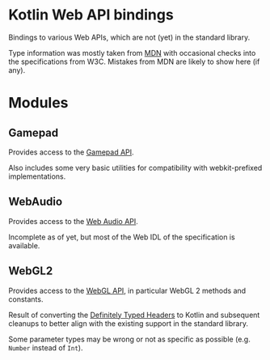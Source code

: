 # Kotlin Web API bindings
Bindings to various Web APIs, which are not (yet) in the standard library.

Type information was mostly taken from [MDN](https://developer.mozilla.org)
with occasional checks into the specifications from W3C. Mistakes from
MDN are likely to show here (if any).

# Modules

## Gamepad
Provides access to the
[Gamepad API](https://developer.mozilla.org/en-US/docs/Web/API/Gamepad_API).

Also includes some very basic utilities for compatibility with webkit-prefixed
implementations.

## WebAudio
Provides access to the
[Web Audio API](https://developer.mozilla.org/en-US/docs/Web/API/Web_Audio_API).

Incomplete as of yet, but most of the Web IDL of the specification is available.

## WebGL2
Provides access to the
[WebGL API](https://developer.mozilla.org/en-US/docs/Web/API/WebGL_API),
in particular WebGL 2 methods and constants.

Result of converting the
[Definitely Typed Headers](https://github.com/DefinitelyTyped/DefinitelyTyped/tree/master/types/webgl2)
to Kotlin and subsequent cleanups to better align with the existing support
in the standard library.

Some parameter types may be wrong or not as specific as possible
(e.g. `Number` instead of `Int`).
